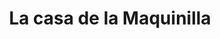 ---
title: "La casa de la Maquinilla"
url: /palmares/la-casa-de-la-maquinilla/
shop: reparación de automóviles
---